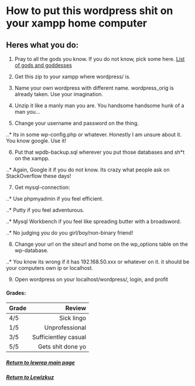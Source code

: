 # How to put this wordpress shit on your xampp home computer

## Heres what you do:

1. Pray to all the gods you know. If you do not know, pick some here. [List of gods and goddesses](https://simple.wikipedia.org/wiki/List_of_gods_and_goddesses)

2. Get this zip to your xampp where wordpress/ is.

3. Name your own wordpress with different name. wordpress_orig is already taken. Use your imagination.

4. Unzip it like a manly man you are. You handsome handsome hunk of a man you...

5. Change your username and password on the thing. 

..* Its in some wp-config.php or whatever. Honestly I am unsure about it. You know google. Use it!

6. Put that wpdb-backup.sql wherever you put those databases and sh*t on the xampp. 

..* Again, Google it if you do not know. Its crazy what people ask on StackOverflow these days!

7. Get mysql-connection: 

..* Use phpmyadmin if you feel efficient. 

..* Putty if you feel adventurous.

..* Mysql Workbench if you feel like spreading butter with a broadsword. 

..* No judging you do you girl/boy/non-binary friend!

8. Change your url on the siteurl and home on the wp_options table on the wp-database.

..* You know its wrong if it has 192.168.50.xxx or whatever on it. it should be your computers own ip or localhost.

9. Open wordpress on your localhost/wordpress/, login, and profit 

#### Grades:

| Grade | Review               |
| ----- | -------------------: | 
| 4/5   | Sick lingo           | 
| 1/5   | Unprofessional       | 
| 3/5   | Sufficientley casual | 
| 5/5   | Gets shit done yo    | 

##### [Return to lewrep main page](https://github.com/Lewizkuz/lewrep)
##### [Return to Lewizkuz](https://github.com/Lewizkuz)
